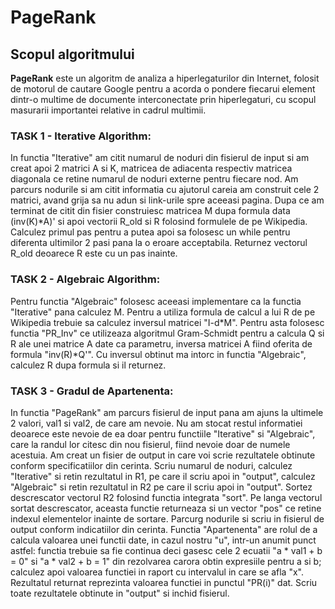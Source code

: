# PageRank

## Scopul algoritmului

**PageRank** este un algoritm de analiza a hiperlegaturilor din Internet, folosit
de motorul de cautare Google pentru a acorda o pondere fiecarui element
dintr-o multime  de  documente  interconectate  prin  hiperlegaturi,  cu  scopul
masurarii importantei relative in cadrul multimii.

### TASK 1 - Iterative Algorithm:
In functia "Iterative" am citit numarul de noduri din fisierul de input si
am creat apoi 2 matrici A si K, matricea de adiacenta respectiv matricea diagonala
ce retine numarul de noduri externe pentru fiecare nod. Am parcurs nodurile si am
citit informatia cu ajutorul careia am construit cele 2 matrici, avand grija sa
nu adun si link-urile spre aceeasi pagina. Dupa ce am terminat de citit din fisier
construiesc matricea M dupa formula data (inv(K)*A)' si apoi vectorii R_old si R
folosind formulele de pe Wikipedia. Calculez primul pas pentru a putea apoi sa 
folosesc un while pentru diferenta ultimilor 2 pasi pana la o eroare acceptabila. 
Returnez vectorul R_old deoarece R este cu un pas inainte.

### TASK 2 - Algebraic Algorithm:
Pentru functia "Algebraic" folosesc aceeasi implementare ca la functia "Iterative" 
pana calculez M. Pentru a utiliza formula de calcul a lui R de pe Wikipedia trebuie
sa calculez inversul matricei "I-d*M". Pentru asta folosesc functia "PR_Inv"
ce utilizeaza algoritmul Gram-Schmidt pentru a calcula Q si R ale
unei matrice A date ca parametru, inversa matricei A fiind oferita de formula
"inv(R)*Q'". Cu inversul obtinut ma intorc in functia "Algebraic", calculez R
dupa formula si il returnez.

### TASK 3 - Gradul de Apartenenta:
In functia "PageRank" am parcurs fisierul de input pana am ajuns la ultimele
2 valori, val1 si val2, de care am nevoie. Nu am stocat restul informatiei deoarece
este nevoie de ea doar pentru functiile "Iterative" si "Algebraic", care la randul
lor citesc din nou fisierul, fiind nevoie doar de numele acestuia. Am creat un fisier
de output in care voi scrie rezultatele obtinute conform specificatiilor din cerinta.
Scriu numarul de noduri, calculez "Iterative" si retin rezultatul in R1, pe care il
scriu apoi in "output", calculez "Algebraic" si retin rezultatul in R2 pe care il scriu
apoi in "output". Sortez descrescator vectorul R2 folosind functia integrata "sort". Pe
langa vectorul sortat descrescator, aceasta functie returneaza si un vector "pos" ce retine
indexul elementelor inainte de sortare. Parcurg nodurile si scriu in fisierul de output
conform indicatiilor din cerinta. Functia "Apartenenta" are rolul de a calcula valoarea
unei functii date, in cazul nostru "u", intr-un anumit punct astfel: functia trebuie
sa fie continua deci gasesc cele 2 ecuatii "a * val1 + b = 0" si "a * val2 + b = 1"
din rezolvarea carora obtin expresiile pentru a si b; calculez apoi valoarea functiei
in raport cu intervalul in care se afla "x". Rezultatul returnat reprezinta valoarea
functiei in punctul "PR(i)" dat. Scriu toate rezultatele obtinute in "output"
si inchid fisierul.

